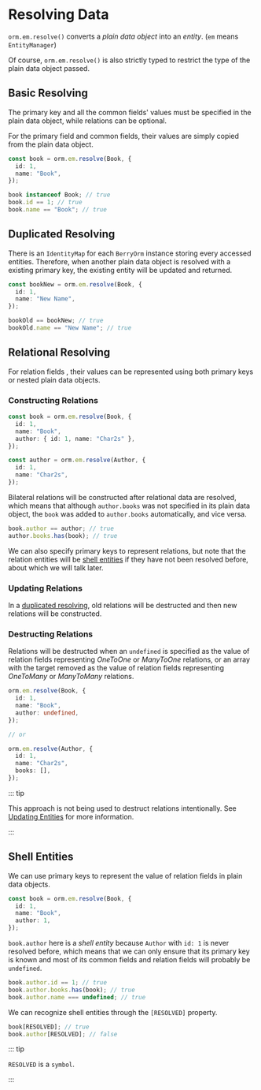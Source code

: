 # Resolving Data

`orm.em.resolve()` converts a _plain data object_ into an _entity_. (`em` means `EntityManager`)

Of course, `orm.em.resolve()` is also strictly typed to restrict the type of the plain data object passed.

## Basic Resolving

The primary key and all the common fields' values must be specified in the plain data object, while relations can be optional.

For the primary field and common fields, their values are simply copied from the plain data object.

```ts
const book = orm.em.resolve(Book, {
  id: 1,
  name: "Book",
});
```

```ts
book instanceof Book; // true
book.id == 1; // true
book.name == "Book"; // true
```

## Duplicated Resolving

There is an `IdentityMap` for each `BerryOrm` instance storing every accessed entities. Therefore, when another plain data object is resolved with a existing primary key, the existing entity will be updated and returned.

```ts
const bookNew = orm.em.resolve(Book, {
  id: 1,
  name: "New Name",
});
```

```ts
bookOld == bookNew; // true
bookOld.name == "New Name"; // true
```

## Relational Resolving

For relation fields , their values can be represented using both primary keys or nested plain data objects.

### Constructing Relations

```ts {4}
const book = orm.em.resolve(Book, {
  id: 1,
  name: "Book",
  author: { id: 1, name: "Char2s" },
});

const author = orm.em.resolve(Author, {
  id: 1,
  name: "Char2s",
});
```

Bilateral relations will be constructed after relational data are resolved, which means that although `author.books` was not specified in its plain data object, the `book` was added to `author.books` automatically, and vice versa.

```ts
book.author == author; // true
author.books.has(book); // true
```

We can also specify primary keys to represent relations, but note that the relation entities will be [shell entities](#shell-entities) if they have not been resolved before, about which we will talk later.

### Updating Relations

In a [duplicated resolving](#duplicated-resolving), old relations will be destructed and then new relations will be constructed.

### Destructing Relations

Relations will be destructed when an `undefined` is specified as the value of relation fields representing _OneToOne_ or _ManyToOne_ relations, or an array with the target removed as the value of relation fields representing _OneToMany_ or _ManyToMany_ relations.

```ts
orm.em.resolve(Book, {
  id: 1,
  name: "Book",
  author: undefined,
});

// or

orm.em.resolve(Author, {
  id: 1,
  name: "Char2s",
  books: [],
});
```

::: tip

This approach is not being used to destruct relations intentionally. See [Updating Entities](./updating-entities.html) for more information.

:::

## Shell Entities

We can use primary keys to represent the value of relation fields in plain data objects.

```ts
const book = orm.em.resolve(Book, {
  id: 1,
  name: "Book",
  author: 1,
});
```

`book.author` here is a _shell entity_ because `Author` with `id: 1` is never resolved before, which means that we can only ensure that its primary key is known and most of its common fields and relation fields will probably be `undefined`.

```ts
book.author.id == 1; // true
book.author.books.has(book); // true
book.author.name === undefined; // true
```

We can recognize shell entities through the `[RESOLVED]` property.

```ts
book[RESOLVED]; // true
book.author[RESOLVED]; // false
```

::: tip

`RESOLVED` is a `symbol`.

:::
